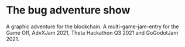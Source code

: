 # The bug adventure show
A graphic adventure for the blockchain. A multi-game-jam-entry for the Game Off, AdvXJam 2021, Theta Hackathon Q3 2021 and GoGodotJam 2021.

